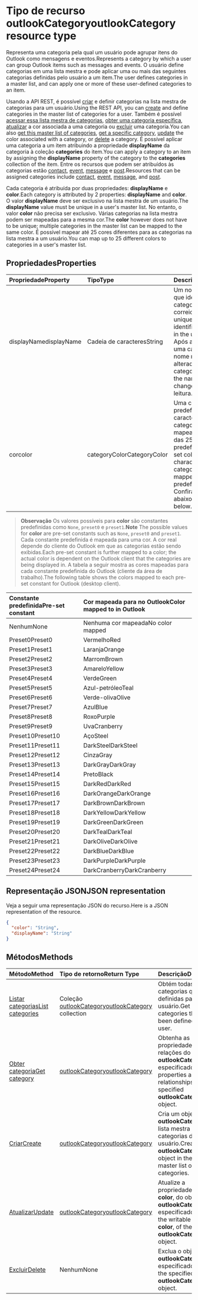 # <a name="outlookcategory-resource-type"></a><span data-ttu-id="2af60-101">Tipo de recurso outlookCategory</span><span class="sxs-lookup"><span data-stu-id="2af60-101">outlookCategory resource type</span></span>


<span data-ttu-id="2af60-102">Representa uma categoria pela qual um usuário pode agrupar itens do Outlook como mensagens e eventos.</span><span class="sxs-lookup"><span data-stu-id="2af60-102">Represents a category by which a user can group Outlook items such as messages and events.</span></span> <span data-ttu-id="2af60-103">O usuário define categorias em uma lista mestra e pode aplicar uma ou mais das seguintes categorias definidas pelo usuário a um item.</span><span class="sxs-lookup"><span data-stu-id="2af60-103">The user defines categories in a master list, and can apply one or more of these user-defined categories to an item.</span></span> 

<span data-ttu-id="2af60-104">Usando a API REST, é possível [criar](../api/outlookuser_post_mastercategories.md) e definir categorias na lista mestra de categorias para um usuário.</span><span class="sxs-lookup"><span data-stu-id="2af60-104">Using the REST API, you can [create](../api/outlookuser_post_mastercategories.md) and define categories in the master list of categories for a user.</span></span> <span data-ttu-id="2af60-105">Também é possível [acessar essa lista mestra de categorias](../api/outlookuser_list_mastercategories.md), [obter uma categoria específica](../api/outlookcategory_get.md), [atualizar](../api/outlookcategory_update.md) a cor associada a uma categoria ou [excluir](../api/outlookcategory_delete.md) uma categoria.</span><span class="sxs-lookup"><span data-stu-id="2af60-105">You can also [get this master list of categories](../api/outlookuser_list_mastercategories.md), [get a specific category](../api/outlookcategory_get.md), [update](../api/outlookcategory_update.md) the color associated with a category, or [delete](../api/outlookcategory_delete.md) a category.</span></span> <span data-ttu-id="2af60-106">É possível aplicar uma categoria a um item atribuindo a propriedade **displayName** da categoria à coleção **categories** do item.</span><span class="sxs-lookup"><span data-stu-id="2af60-106">You can apply a category to an item by assigning the **displayName** property of the category to the **categories** collection of the item.</span></span>
<span data-ttu-id="2af60-107">Entre os recursos que podem ser atribuídos às categorias estão [contact](contact.md), [event](event.md), [message](message.md) e [post](post.md).</span><span class="sxs-lookup"><span data-stu-id="2af60-107">Resources that can be assigned categories include [contact](contact.md), [event](event.md), [message](message.md), and [post](post.md).</span></span>   

<span data-ttu-id="2af60-108">Cada categoria é atribuída por duas propriedades: **displayName** e **color**.</span><span class="sxs-lookup"><span data-stu-id="2af60-108">Each category is attributed by 2 properties: **displayName** and **color**.</span></span> <span data-ttu-id="2af60-109">O valor **displayName** deve ser exclusivo na lista mestra de um usuário.</span><span class="sxs-lookup"><span data-stu-id="2af60-109">The **displayName** value must be unique in a user's master list.</span></span> <span data-ttu-id="2af60-110">No entanto, o valor **color** não precisa ser exclusivo. Várias categorias na lista mestra podem ser mapeadas para a mesma cor.</span><span class="sxs-lookup"><span data-stu-id="2af60-110">The **color** however does not have to be unique; multiple categories in the master list can be mapped to the same color.</span></span> <span data-ttu-id="2af60-111">É possível mapear até 25 cores diferentes para as categorias na lista mestra a um usuário.</span><span class="sxs-lookup"><span data-stu-id="2af60-111">You can map up to 25 different colors to categories in a user's master list.</span></span>

## <a name="properties"></a><span data-ttu-id="2af60-112">Propriedades</span><span class="sxs-lookup"><span data-stu-id="2af60-112">Properties</span></span>
| <span data-ttu-id="2af60-113">Propriedade</span><span class="sxs-lookup"><span data-stu-id="2af60-113">Property</span></span>     | <span data-ttu-id="2af60-114">Tipo</span><span class="sxs-lookup"><span data-stu-id="2af60-114">Type</span></span>   |<span data-ttu-id="2af60-115">Descrição</span><span class="sxs-lookup"><span data-stu-id="2af60-115">Description</span></span>|
|:---------------|:--------|:----------|
|<span data-ttu-id="2af60-116">displayName</span><span class="sxs-lookup"><span data-stu-id="2af60-116">displayName</span></span>|<span data-ttu-id="2af60-117">Cadeia de caracteres</span><span class="sxs-lookup"><span data-stu-id="2af60-117">String</span></span>|<span data-ttu-id="2af60-118">Um nome exclusivo que identifica uma categoria na caixa de correio do usuário.</span><span class="sxs-lookup"><span data-stu-id="2af60-118">A unique name that identifies a category in the user's mailbox.</span></span> <span data-ttu-id="2af60-119">Após a criação de uma categoria, o nome não poderá ser alterado.</span><span class="sxs-lookup"><span data-stu-id="2af60-119">After a category is created, the name cannot be changed.</span></span> <span data-ttu-id="2af60-120">Somente leitura.</span><span class="sxs-lookup"><span data-stu-id="2af60-120">Read-only.</span></span>|
|<span data-ttu-id="2af60-121">cor</span><span class="sxs-lookup"><span data-stu-id="2af60-121">color</span></span>|<span data-ttu-id="2af60-122">categoryColor</span><span class="sxs-lookup"><span data-stu-id="2af60-122">CategoryColor</span></span>|<span data-ttu-id="2af60-123">Uma constante de cor predefinida que caracteriza uma categoria e que é mapeada para uma das 25 cores predefinidas.</span><span class="sxs-lookup"><span data-stu-id="2af60-123">A pre-set color constant that characterizes a category, and that is mapped to one of 25 predefined colors.</span></span> <span data-ttu-id="2af60-124">Confira a observação abaixo.</span><span class="sxs-lookup"><span data-stu-id="2af60-124">See the note below.</span></span> |

> <span data-ttu-id="2af60-125">**Observação** Os valores possíveis para **color** são constantes predefinidas como `None`, `preset0` e `preset1`.</span><span class="sxs-lookup"><span data-stu-id="2af60-125">**Note** The possible values for **color** are pre-set constants such as `None`, `preset0` and `preset1`.</span></span> <span data-ttu-id="2af60-126">Cada constante predefinida é mapeada para uma cor. A cor real depende do cliente do Outlook em que as categorias estão sendo exibidas.</span><span class="sxs-lookup"><span data-stu-id="2af60-126">Each pre-set constant is further mapped to a color; the actual color is dependent on the Outlook client that the categories are being displayed in.</span></span> <span data-ttu-id="2af60-127">A tabela a seguir mostra as cores mapeadas para cada constante predefinida do Outlook (cliente da área de trabalho).</span><span class="sxs-lookup"><span data-stu-id="2af60-127">The following table shows the colors mapped to each pre-set constant for Outlook (desktop client).</span></span> 

| <span data-ttu-id="2af60-128">Constante predefinida</span><span class="sxs-lookup"><span data-stu-id="2af60-128">Pre-set constant</span></span>  | <span data-ttu-id="2af60-129">Cor mapeada para no Outlook</span><span class="sxs-lookup"><span data-stu-id="2af60-129">Color mapped to in Outlook</span></span> |
|:---------------|:--------|
| <span data-ttu-id="2af60-130">Nenhum</span><span class="sxs-lookup"><span data-stu-id="2af60-130">None</span></span> | <span data-ttu-id="2af60-131">Nenhuma cor mapeada</span><span class="sxs-lookup"><span data-stu-id="2af60-131">No color mapped</span></span> |
| <span data-ttu-id="2af60-132">Preset0</span><span class="sxs-lookup"><span data-stu-id="2af60-132">Preset0</span></span> | <span data-ttu-id="2af60-133">Vermelho</span><span class="sxs-lookup"><span data-stu-id="2af60-133">Red</span></span> |
| <span data-ttu-id="2af60-134">Preset1</span><span class="sxs-lookup"><span data-stu-id="2af60-134">Preset1</span></span> | <span data-ttu-id="2af60-135">Laranja</span><span class="sxs-lookup"><span data-stu-id="2af60-135">Orange</span></span> |
| <span data-ttu-id="2af60-136">Preset2</span><span class="sxs-lookup"><span data-stu-id="2af60-136">Preset2</span></span> | <span data-ttu-id="2af60-137">Marrom</span><span class="sxs-lookup"><span data-stu-id="2af60-137">Brown</span></span> |
| <span data-ttu-id="2af60-138">Preset3</span><span class="sxs-lookup"><span data-stu-id="2af60-138">Preset3</span></span> | <span data-ttu-id="2af60-139">Amarelo</span><span class="sxs-lookup"><span data-stu-id="2af60-139">Yellow</span></span> |
| <span data-ttu-id="2af60-140">Preset4</span><span class="sxs-lookup"><span data-stu-id="2af60-140">Preset4</span></span> | <span data-ttu-id="2af60-141">Verde</span><span class="sxs-lookup"><span data-stu-id="2af60-141">Green</span></span> |
| <span data-ttu-id="2af60-142">Preset5</span><span class="sxs-lookup"><span data-stu-id="2af60-142">Preset5</span></span> | <span data-ttu-id="2af60-143">Azul-petróleo</span><span class="sxs-lookup"><span data-stu-id="2af60-143">Teal</span></span> |
| <span data-ttu-id="2af60-144">Preset6</span><span class="sxs-lookup"><span data-stu-id="2af60-144">Preset6</span></span> | <span data-ttu-id="2af60-145">Verde-oliva</span><span class="sxs-lookup"><span data-stu-id="2af60-145">Olive</span></span> |
| <span data-ttu-id="2af60-146">Preset7</span><span class="sxs-lookup"><span data-stu-id="2af60-146">Preset7</span></span> | <span data-ttu-id="2af60-147">Azul</span><span class="sxs-lookup"><span data-stu-id="2af60-147">Blue</span></span> |
| <span data-ttu-id="2af60-148">Preset8</span><span class="sxs-lookup"><span data-stu-id="2af60-148">Preset8</span></span> | <span data-ttu-id="2af60-149">Roxo</span><span class="sxs-lookup"><span data-stu-id="2af60-149">Purple</span></span> |
| <span data-ttu-id="2af60-150">Preset9</span><span class="sxs-lookup"><span data-stu-id="2af60-150">Preset9</span></span> | <span data-ttu-id="2af60-151">Uva</span><span class="sxs-lookup"><span data-stu-id="2af60-151">Cranberry</span></span> |
| <span data-ttu-id="2af60-152">Preset10</span><span class="sxs-lookup"><span data-stu-id="2af60-152">Preset10</span></span> | <span data-ttu-id="2af60-153">Aço</span><span class="sxs-lookup"><span data-stu-id="2af60-153">Steel</span></span> |
| <span data-ttu-id="2af60-154">Preset11</span><span class="sxs-lookup"><span data-stu-id="2af60-154">Preset11</span></span> | <span data-ttu-id="2af60-155">DarkSteel</span><span class="sxs-lookup"><span data-stu-id="2af60-155">DarkSteel</span></span> |
| <span data-ttu-id="2af60-156">Preset12</span><span class="sxs-lookup"><span data-stu-id="2af60-156">Preset12</span></span> | <span data-ttu-id="2af60-157">Cinza</span><span class="sxs-lookup"><span data-stu-id="2af60-157">Gray</span></span> |
| <span data-ttu-id="2af60-158">Preset13</span><span class="sxs-lookup"><span data-stu-id="2af60-158">Preset13</span></span> | <span data-ttu-id="2af60-159">DarkGray</span><span class="sxs-lookup"><span data-stu-id="2af60-159">DarkGray</span></span> |
| <span data-ttu-id="2af60-160">Preset14</span><span class="sxs-lookup"><span data-stu-id="2af60-160">Preset14</span></span> | <span data-ttu-id="2af60-161">Preto</span><span class="sxs-lookup"><span data-stu-id="2af60-161">Black</span></span> |
| <span data-ttu-id="2af60-162">Preset15</span><span class="sxs-lookup"><span data-stu-id="2af60-162">Preset15</span></span> | <span data-ttu-id="2af60-163">DarkRed</span><span class="sxs-lookup"><span data-stu-id="2af60-163">DarkRed</span></span> |
| <span data-ttu-id="2af60-164">Preset16</span><span class="sxs-lookup"><span data-stu-id="2af60-164">Preset16</span></span> | <span data-ttu-id="2af60-165">DarkOrange</span><span class="sxs-lookup"><span data-stu-id="2af60-165">DarkOrange</span></span> |
| <span data-ttu-id="2af60-166">Preset17</span><span class="sxs-lookup"><span data-stu-id="2af60-166">Preset17</span></span> | <span data-ttu-id="2af60-167">DarkBrown</span><span class="sxs-lookup"><span data-stu-id="2af60-167">DarkBrown</span></span> |
| <span data-ttu-id="2af60-168">Preset18</span><span class="sxs-lookup"><span data-stu-id="2af60-168">Preset18</span></span> | <span data-ttu-id="2af60-169">DarkYellow</span><span class="sxs-lookup"><span data-stu-id="2af60-169">DarkYellow</span></span> |
| <span data-ttu-id="2af60-170">Preset19</span><span class="sxs-lookup"><span data-stu-id="2af60-170">Preset19</span></span> | <span data-ttu-id="2af60-171">DarkGreen</span><span class="sxs-lookup"><span data-stu-id="2af60-171">DarkGreen</span></span> |
| <span data-ttu-id="2af60-172">Preset20</span><span class="sxs-lookup"><span data-stu-id="2af60-172">Preset20</span></span> | <span data-ttu-id="2af60-173">DarkTeal</span><span class="sxs-lookup"><span data-stu-id="2af60-173">DarkTeal</span></span> |
| <span data-ttu-id="2af60-174">Preset21</span><span class="sxs-lookup"><span data-stu-id="2af60-174">Preset21</span></span> | <span data-ttu-id="2af60-175">DarkOlive</span><span class="sxs-lookup"><span data-stu-id="2af60-175">DarkOlive</span></span> |
| <span data-ttu-id="2af60-176">Preset22</span><span class="sxs-lookup"><span data-stu-id="2af60-176">Preset22</span></span> | <span data-ttu-id="2af60-177">DarkBlue</span><span class="sxs-lookup"><span data-stu-id="2af60-177">DarkBlue</span></span> |
| <span data-ttu-id="2af60-178">Preset23</span><span class="sxs-lookup"><span data-stu-id="2af60-178">Preset23</span></span> | <span data-ttu-id="2af60-179">DarkPurple</span><span class="sxs-lookup"><span data-stu-id="2af60-179">DarkPurple</span></span> |
| <span data-ttu-id="2af60-180">Preset24</span><span class="sxs-lookup"><span data-stu-id="2af60-180">Preset24</span></span> | <span data-ttu-id="2af60-181">DarkCranberry</span><span class="sxs-lookup"><span data-stu-id="2af60-181">DarkCranberry</span></span> |

## <a name="json-representation"></a><span data-ttu-id="2af60-182">Representação JSON</span><span class="sxs-lookup"><span data-stu-id="2af60-182">JSON representation</span></span>
<span data-ttu-id="2af60-183">Veja a seguir uma representação JSON do recurso.</span><span class="sxs-lookup"><span data-stu-id="2af60-183">Here is a JSON representation of the resource.</span></span>

<!-- {
  "blockType": "resource",
  "optionalProperties": [

  ],
  "baseType": "microsoft.graph.entity",
  "@odata.type": "microsoft.graph.outlookCategory"
}-->

```json
{
  "color": "String",
  "displayName": "String"
}

```

## <a name="methods"></a><span data-ttu-id="2af60-184">Métodos</span><span class="sxs-lookup"><span data-stu-id="2af60-184">Methods</span></span>
| <span data-ttu-id="2af60-185">Método</span><span class="sxs-lookup"><span data-stu-id="2af60-185">Method</span></span>           | <span data-ttu-id="2af60-186">Tipo de retorno</span><span class="sxs-lookup"><span data-stu-id="2af60-186">Return Type</span></span>    |<span data-ttu-id="2af60-187">Descrição</span><span class="sxs-lookup"><span data-stu-id="2af60-187">Description</span></span>|
|:---------------|:--------|:----------|
|[<span data-ttu-id="2af60-188">Listar categorias</span><span class="sxs-lookup"><span data-stu-id="2af60-188">List categories</span></span>](../api/outlookuser_list_mastercategories.md) | <span data-ttu-id="2af60-189">Coleção [outlookCategory](../resources/outlookcategory.md)</span><span class="sxs-lookup"><span data-stu-id="2af60-189">[outlookCategory](../resources/outlookcategory.md) collection</span></span> |<span data-ttu-id="2af60-190">Obtém todas as categorias que foram definidas para o usuário.</span><span class="sxs-lookup"><span data-stu-id="2af60-190">Get all the categories that have been defined for the user.</span></span>|
|[<span data-ttu-id="2af60-191">Obter categoria</span><span class="sxs-lookup"><span data-stu-id="2af60-191">Get category</span></span>](../api/outlookcategory_get.md) | [<span data-ttu-id="2af60-192">outlookCategory</span><span class="sxs-lookup"><span data-stu-id="2af60-192">outlookCategory</span></span>](../resources/outlookcategory.md) |<span data-ttu-id="2af60-193">Obtenha as propriedades e as relações do objeto **outlookCategory** especificado.</span><span class="sxs-lookup"><span data-stu-id="2af60-193">Get the properties and relationships of the specified **outlookCategory** object.</span></span>|
|[<span data-ttu-id="2af60-194">Criar</span><span class="sxs-lookup"><span data-stu-id="2af60-194">Create</span></span>](../api/outlookuser_post_mastercategories.md) | [<span data-ttu-id="2af60-195">outlookCategory</span><span class="sxs-lookup"><span data-stu-id="2af60-195">outlookCategory</span></span>](../resources/outlookcategory.md) |<span data-ttu-id="2af60-196">Cria um objeto **outlookCategory** na lista mestra de categorias do usuário.</span><span class="sxs-lookup"><span data-stu-id="2af60-196">Create an **outlookCategory** object in the user's master list of categories.</span></span>|
|[<span data-ttu-id="2af60-197">Atualizar</span><span class="sxs-lookup"><span data-stu-id="2af60-197">Update</span></span>](../api/outlookcategory_update.md) | [<span data-ttu-id="2af60-198">outlookCategory</span><span class="sxs-lookup"><span data-stu-id="2af60-198">outlookCategory</span></span>](../resources/outlookcategory.md) |<span data-ttu-id="2af60-199">Atualize a propriedade gravável, **color**, do objeto **outlookCategory** especificado.</span><span class="sxs-lookup"><span data-stu-id="2af60-199">Update the writable property, **color**, of the specified **outlookCategory** object.</span></span> |
|[<span data-ttu-id="2af60-200">Excluir</span><span class="sxs-lookup"><span data-stu-id="2af60-200">Delete</span></span>](../api/outlookcategory_delete.md) | <span data-ttu-id="2af60-201">Nenhum</span><span class="sxs-lookup"><span data-stu-id="2af60-201">None</span></span> |<span data-ttu-id="2af60-202">Exclua o objeto **outlookCategory** especificado.</span><span class="sxs-lookup"><span data-stu-id="2af60-202">Delete the specified **outlookCategory** object.</span></span> |


<!-- uuid: 8fcb5dbc-d5aa-4681-8e31-b001d5168d79
2015-10-25 14:57:30 UTC -->
<!-- {
  "type": "#page.annotation",
  "description": "outlookCategory resource",
  "keywords": "",
  "section": "documentation",
  "suppressions": [
      "Warning: /api-reference/v1.0/resources/outlookcategory.md:
      Failed to parse any rows out of table with headers: |Pre-set constant|Color mapped to in Outlook|"
  ],
  "tocPath": ""
}-->
 